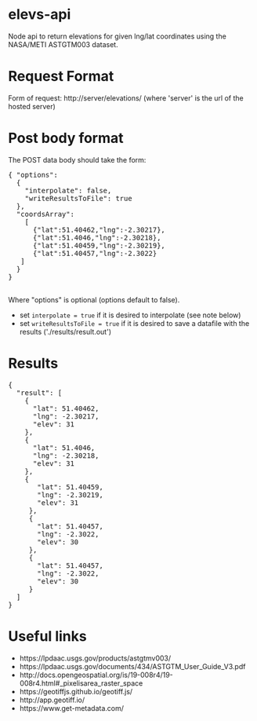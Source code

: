 # elevs-api
Node api to return elevations for given lng/lat coordinates using the NASA/METI ASTGTM003 dataset.
# Request Format
Form of request: http://server/elevations/ (where 'server' is the url of the hosted server)
# Post body format
The POST data body should take the form:
<p>
 <pre>
{ "options": 
  {
    "interpolate": false,
    "writeResultsToFile": true
  },
  "coordsArray":
    [
      {"lat":51.40462,"lng":-2.30217},
      {"lat":51.4046,"lng":-2.30218},
      {"lat":51.40459,"lng":-2.30219},
      {"lat":51.40457,"lng":-2.3022}
   ]
  }
}
  </pre>
<p>
Where "options" is optional (options default to false).
<ul>
  <li>set <code>interpolate = true</code> if it is desired to interpolate (see note below)</li>
  <li>set <code>writeResultsToFile = true</code> if it is desired to save a datafile with the results ('./results/result.out')</li>
</ul>

# Results
<pre>
{
  "result": [
    {
      "lat": 51.40462,
      "lng": -2.30217,
      "elev": 31
    },
    {
      "lat": 51.4046,
      "lng": -2.30218,
      "elev": 31
    },
    {
       "lat": 51.40459,
       "lng": -2.30219,
       "elev": 31
     },
     {
       "lat": 51.40457,
       "lng": -2.3022,
       "elev": 30
     },
     {
       "lat": 51.40457,
       "lng": -2.3022,
       "elev": 30
     }
  ]
}
</pre>

# Useful links
<ul>
  <li>https://lpdaac.usgs.gov/products/astgtmv003/</li>
  <li>https://lpdaac.usgs.gov/documents/434/ASTGTM_User_Guide_V3.pdf </li>
  <li>http://docs.opengeospatial.org/is/19-008r4/19-008r4.html#_pixelisarea_raster_space</li>
  <li>https://geotiffjs.github.io/geotiff.js/</li>
  <li>http://app.geotiff.io/</li>
  <li>https://www.get-metadata.com/</li>
</ul>
